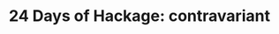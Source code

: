 ---
title: ! '24 Days of Hackage: contravariant'
url: https://ocharles.org.uk/blog/guest-posts/2013-12-21-24-days-of-hackage-contravariant.html
authors:
- Oliver Charles
type: article
tags:
- Contravariant
doHaskell-type: blog post
dohaskell-year: 2013
---